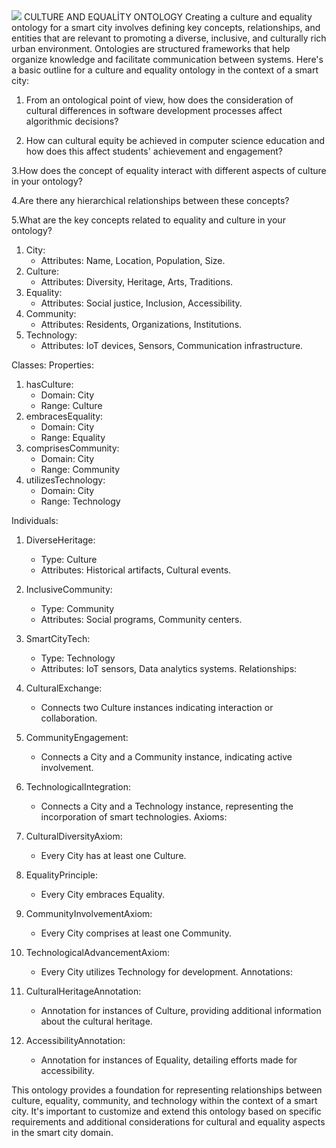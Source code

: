 <img src="https://github.com/cihatcoban/Ontology/blob/main/graph.svg" width="auto">
			CULTURE AND EQUALİTY ONTOLOGY
Creating a culture and equality ontology for a smart city involves defining key concepts, relationships, and entities that are relevant to promoting a diverse, inclusive, and culturally rich urban environment. Ontologies are structured frameworks that help organize knowledge and facilitate communication between systems. Here's a basic outline for a culture and equality ontology in the context of a smart city:


1. From an ontological point of view, how does the consideration of cultural differences in software development processes affect algorithmic decisions?
 
2. How can cultural equity be achieved in computer science education and how does this affect students' achievement and engagement?
 
3.How does the concept of equality interact with different aspects of culture in your ontology?
 
4.Are there any hierarchical relationships between these concepts?
 
5.What are the key concepts related to equality and culture in your ontology?

1. City:
   - Attributes: Name, Location, Population, Size.
2. Culture:
   - Attributes: Diversity, Heritage, Arts, Traditions.
3. Equality:
   - Attributes: Social justice, Inclusion, Accessibility.
4. Community:
   - Attributes: Residents, Organizations, Institutions.
5. Technology:
   - Attributes: IoT devices, Sensors, Communication infrastructure.
 

Classes:
Properties:
1. hasCulture:
   - Domain: City
   - Range: Culture
2. embracesEquality:
   - Domain: City
   - Range: Equality
3. comprisesCommunity:
   - Domain: City
   - Range: Community
4. utilizesTechnology:
   - Domain: City
   - Range: Technology

 Individuals:
1. DiverseHeritage:
   - Type: Culture
   - Attributes: Historical artifacts, Cultural events.
2. InclusiveCommunity:
   - Type: Community
   - Attributes: Social programs, Community centers.
3. SmartCityTech:
   - Type: Technology
   - Attributes: IoT sensors, Data analytics systems.
Relationships:
1. CulturalExchange:
   - Connects two Culture instances indicating interaction or collaboration.
2. CommunityEngagement:
   - Connects a City and a Community instance, indicating active involvement.
3. TechnologicalIntegration:
   - Connects a City and a Technology instance, representing the incorporation of smart technologies.
Axioms:
1. CulturalDiversityAxiom:
   - Every City has at least one Culture.
2. EqualityPrinciple:
   - Every City embraces Equality.
3. CommunityInvolvementAxiom:
   - Every City comprises at least one Community.
4. TechnologicalAdvancementAxiom:
   - Every City utilizes Technology for development.
Annotations:
1. CulturalHeritageAnnotation:
   - Annotation for instances of Culture, providing additional information about the cultural heritage.

2. AccessibilityAnnotation:
   - Annotation for instances of Equality, detailing efforts made for accessibility.





This ontology provides a foundation for representing relationships between culture, equality, community, and technology within the context of a smart city. It's important to customize and extend this ontology based on specific requirements and additional considerations for cultural and equality aspects in the smart city domain.
 
